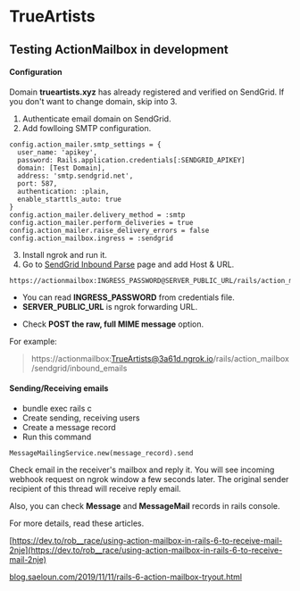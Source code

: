 # TrueArtists
## Testing ActionMailbox in development

#### Configuration
Domain **trueartists.xyz** has already registered and verified on SendGrid.
If you don't want to change domain, skip into 3.

1. Authenticate email domain on SendGrid.
2. Add fowlloing SMTP configuration.

```
config.action_mailer.smtp_settings = {
  user_name: 'apikey',
  password: Rails.application.credentials[:SENDGRID_APIKEY]
  domain: [Test Domain],
  address: 'smtp.sendgrid.net',
  port: 587,
  authentication: :plain,
  enable_starttls_auto: true
}
config.action_mailer.delivery_method = :smtp
config.action_mailer.perform_deliveries = true
config.action_mailer.raise_delivery_errors = false
config.action_mailbox.ingress = :sendgrid
```
3. Install ngrok and run it.
4. Go to [SendGrid Inbound Parse](https://app.sendgrid.com/settings/parse) page and add Host & URL.
```
https://actionmailbox:INGRESS_PASSWORD@SERVER_PUBLIC_URL/rails/action_mailbox/sendgrid/inbound_emails
```
- You can read **INGRESS_PASSWORD** from credentials file.
- **SERVER_PUBLIC_URL** is ngrok forwarding URL.
* Check **POST the raw, full MIME message** option.

For example:
> https://actionmailbox:TrueArtists@3a61d.ngrok.io/rails/action_mailbox/sendgrid/inbound_emails

#### Sending/Receiving emails
- bundle exec rails c
- Create sending, receiving users
- Create a message record
- Run this command
```
MessageMailingService.new(message_record).send
```
Check email in the receiver's mailbox and reply it.
You will see incoming webhook request on ngrok window a few seconds later.
The original sender recipient of this thread will receive reply email.

Also, you can check **Message** and **MessageMail** records in rails console.


For more details, read these articles.

[https://dev.to/rob__race/using-action-mailbox-in-rails-6-to-receive-mail-2nje](https://dev.to/rob__race/using-action-mailbox-in-rails-6-to-receive-mail-2nje)

[blog.saeloun.com/2019/11/11/rails-6-action-mailbox-tryout.html](blog.saeloun.com/2019/11/11/rails-6-action-mailbox-tryout.html)
